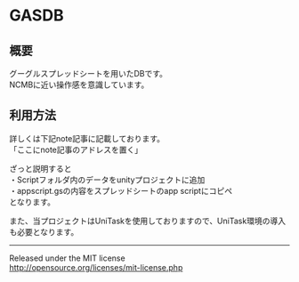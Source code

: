 # GASDB

## 概要
グーグルスプレッドシートを用いたDBです。  
NCMBに近い操作感を意識しています。

## 利用方法
詳しくは下記note記事に記載しております。   
「ここにnote記事のアドレスを置く」


ざっと説明すると  
・Scriptフォルダ内のデータをunityプロジェクトに追加  
・appscript.gsの内容をスプレッドシートのapp scriptにコピペ  
となります。

また、当プロジェクトはUniTaskを使用しておりますので、UniTask環境の導入も必要となります。

---
Released under the MIT license  
http://opensource.org/licenses/mit-license.php

